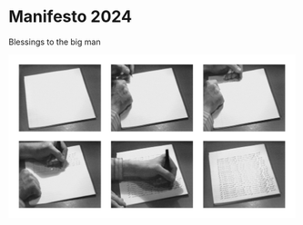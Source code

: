 # Manifesto 2024

Blessings to the big man

<img src="public/I-will-not-make-anymore_grey_web.jpg">
